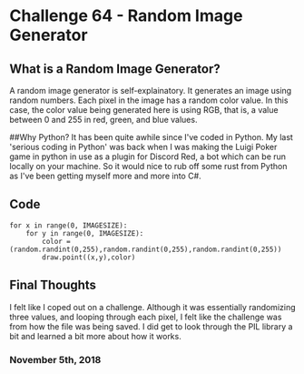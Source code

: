 #  Challenge 64 - Random Image Generator

## What is a Random Image Generator?

A random image generator is self-explainatory. It generates an image using random numbers. Each pixel in the image has a random color value. In this case, the color value being generated here is using RGB, that is, a value between 0 and 255 in red, green, and blue values.

##Why Python?
It has been quite awhile since I've coded in Python. My last 'serious coding in Python' was back when I was making the Luigi Poker game in python in use as a plugin for Discord Red, a bot which can be run locally on your machine. So it would nice to rub off some rust from Python as I've been getting myself more and more into C#.

## Code
	for x in range(0, IMAGESIZE):
		for y in range(0, IMAGESIZE):
			color = (random.randint(0,255),random.randint(0,255),random.randint(0,255))
			draw.point((x,y),color)
		
## Final Thoughts

I felt like I coped out on a challenge. Although it was essentially randomizing three values, and looping through each pixel, I felt like the challenge was from how the file was being saved. I did get to look through the PIL library a bit and learned a bit more about how it works.

### November 5th, 2018

